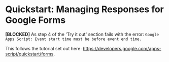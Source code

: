 # Quickstart: Managing Responses for Google Forms

**[BLOCKED]**
As step 4 of the 'Try it out' section fails with the error:
`Google Apps Script: Event start time must be before event end time.`

This follows the tutorial set out here: https://developers.google.com/apps-script/quickstart/forms.